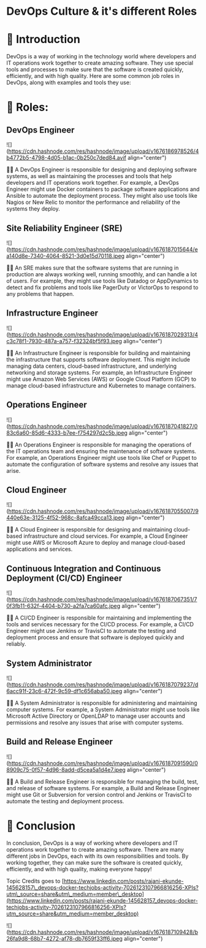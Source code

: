 # DevOps Culture & it's different Roles

# 📍 Introduction

DevOps is a way of working in the technology world where developers and IT operations work together to create amazing software. They use special tools and processes to make sure that the software is created quickly, efficiently, and with high quality. Here are some common job roles in DevOps, along with examples and tools they use:

# 📍 Roles:

## DevOps Engineer

![](https://cdn.hashnode.com/res/hashnode/image/upload/v1676186978526/4b4772b5-4798-4d05-b1ac-0b250c7ded84.avif align="center")

👨‍💻 A DevOps Engineer is responsible for designing and deploying software systems, as well as maintaining the processes and tools that help developers and IT operations work together. For example, a DevOps Engineer might use Docker containers to package software applications and Ansible to automate the deployment process. They might also use tools like Nagios or New Relic to monitor the performance and reliability of the systems they deploy.

## Site Reliability Engineer (SRE)

![](https://cdn.hashnode.com/res/hashnode/image/upload/v1676187015644/ea140d8e-7340-4064-8521-3d0e15d70118.jpeg align="center")

👨‍💻 An SRE makes sure that the software systems that are running in production are always working well, running smoothly, and can handle a lot of users. For example, they might use tools like Datadog or AppDynamics to detect and fix problems and tools like PagerDuty or VictorOps to respond to any problems that happen.

## Infrastructure Engineer

![](https://cdn.hashnode.com/res/hashnode/image/upload/v1676187029313/4c3c78f1-7930-487a-a757-f32324bf5f93.jpeg align="center")

👨‍💻 An Infrastructure Engineer is responsible for building and maintaining the infrastructure that supports software deployment. This might include managing data centers, cloud-based infrastructure, and underlying networking and storage systems. For example, an Infrastructure Engineer might use Amazon Web Services (AWS) or Google Cloud Platform (GCP) to manage cloud-based infrastructure and Kubernetes to manage containers.

## Operations Engineer

![](https://cdn.hashnode.com/res/hashnode/image/upload/v1676187041827/083c6a60-85d6-4333-b7ee-f754297d2c5b.jpeg align="center")

👨‍💻 An Operations Engineer is responsible for managing the operations of the IT operations team and ensuring the maintenance of software systems. For example, an Operations Engineer might use tools like Chef or Puppet to automate the configuration of software systems and resolve any issues that arise.

## Cloud Engineer

![](https://cdn.hashnode.com/res/hashnode/image/upload/v1676187055007/9440e63e-3125-4f52-968c-8afca49cca13.jpeg align="center")

👨‍💻 A Cloud Engineer is responsible for designing and maintaining cloud-based infrastructure and cloud services. For example, a Cloud Engineer might use AWS or Microsoft Azure to deploy and manage cloud-based applications and services.

## Continuous Integration and Continuous Deployment (CI/CD) Engineer

![](https://cdn.hashnode.com/res/hashnode/image/upload/v1676187067351/70f3fb11-632f-4404-b730-a2fa7ca60afc.jpeg align="center")

👨‍💻 A CI/CD Engineer is responsible for maintaining and implementing the tools and services necessary for the CI/CD process. For example, a CI/CD Engineer might use Jenkins or TravisCI to automate the testing and deployment process and ensure that software is deployed quickly and reliably.

## System Administrator

![](https://cdn.hashnode.com/res/hashnode/image/upload/v1676187079237/d6acc91f-23c6-472f-9c59-df1c656aba50.jpeg align="center")

👨‍💻 A System Administrator is responsible for administering and maintaining computer systems. For example, a System Administrator might use tools like Microsoft Active Directory or OpenLDAP to manage user accounts and permissions and resolve any issues that arise with computer systems.

## Build and Release Engineer

![](https://cdn.hashnode.com/res/hashnode/image/upload/v1676187091590/08909c75-0f57-4d96-8add-d5cea5a1d4e7.jpeg align="center")

👨‍💻 A Build and Release Engineer is responsible for managing the build, test, and release of software systems. For example, a Build and Release Engineer might use Git or Subversion for version control and Jenkins or TravisCI to automate the testing and deployment process.

# 📍 Conclusion

In conclusion, DevOps is a way of working where developers and IT operations work together to create amazing software. There are many different jobs in DevOps, each with its own responsibilities and tools. By working together, they can make sure the software is created quickly, efficiently, and with high quality, making everyone happy!

Topic Credits goes to [https://www.linkedin.com/posts/rajani-ekunde-145628157\_devops-docker-techjobs-activity-7026123107966816256-XPIs?utm\_source=share&utm\_medium=member\_desktop](https://www.linkedin.com/posts/rajani-ekunde-145628157_devops-docker-techjobs-activity-7026123107966816256-XPIs?utm_source=share&utm_medium=member_desktop)

![](https://cdn.hashnode.com/res/hashnode/image/upload/v1676187109428/b26fa9d8-68b7-4272-af78-db7659f33ff6.jpeg align="center")